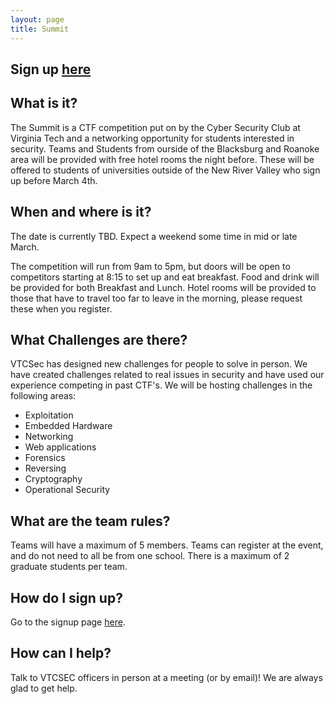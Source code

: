 ```yaml
---
layout: page
title: Summit
---
```


## Sign up <a href="https://goo.gl/forms/5AM9KMOAKoDOsVXF2">here</a>

## What is it?

The Summit is a CTF competition put on by the Cyber Security Club at Virginia Tech and a networking opportunity for students interested in security.
Teams and Students from ourside of the Blacksburg and Roanoke area will be provided with free hotel rooms the night before. These will be offered to students of universities outside of the New River Valley who sign up before March 4th.

## When and where is it?

The date is currently TBD. Expect a weekend some time in mid or late March. 

The competition will run from 9am to 5pm, but doors will be open to competitors starting at 8:15 to set up and eat breakfast. Food and drink will be provided for both Breakfast and Lunch. Hotel rooms will be provided to those that have to travel too far to leave in the morning, please request these when you register.

## What Challenges are there?

VTCSec has designed new challenges for people to solve in person.  We have created challenges related
to real issues in security and have used our experience competing in past CTF's.  We will be hosting challenges
in the following areas:

* Exploitation
* Embedded Hardware
* Networking
* Web applications
* Forensics
* Reversing
* Cryptography
* Operational Security


## What are the team rules?

Teams will have a maximum of 5 members. Teams can register at the event, and do not need to all be from one school. There is a maximum of 2 graduate students per team.

## How do I sign up?

Go to the signup page <a href="https://goo.gl/forms/5AM9KMOAKoDOsVXF2">here</a>.

## How can I help? 
Talk to VTCSEC officers in person at a meeting (or by email)! We are always glad to get help.  
